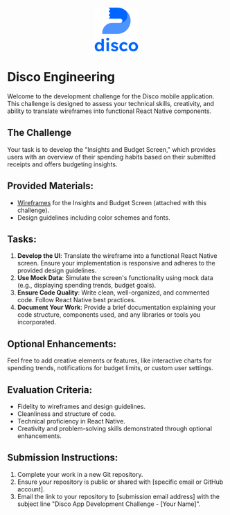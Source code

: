 <p align="center">
<img src="./assets/disco_logo.png" width="100" alt="Disco Logo">
</p>

# Disco Engineering

Welcome to the development challenge for the Disco mobile application. This challenge is designed to assess your technical skills, creativity, and ability to translate wireframes into functional React Native components.

## The Challenge

Your task is to develop the "Insights and Budget Screen," which provides users with an overview of their spending habits based on their submitted receipts and offers budgeting insights.

## Provided Materials:

- [Wireframes](./Wireframe%20v3.0%20-%20Budget.jpg) for the Insights and Budget Screen (attached with this challenge).
- Design guidelines including color schemes and fonts.

## Tasks:

1. **Develop the UI**: Translate the wireframe into a functional React Native screen. Ensure your implementation is responsive and adheres to the provided design guidelines.
2. **Use Mock Data**: Simulate the screen's functionality using mock data (e.g., displaying spending trends, budget goals).
3. **Ensure Code Quality**: Write clean, well-organized, and commented code. Follow React Native best practices.
4. **Document Your Work**: Provide a brief documentation explaining your code structure, components used, and any libraries or tools you incorporated.

## Optional Enhancements:
Feel free to add creative elements or features, like interactive charts for spending trends, notifications for budget limits, or custom user settings.

## Evaluation Criteria:

- Fidelity to wireframes and design guidelines.
- Cleanliness and structure of code.
- Technical proficiency in React Native.
- Creativity and problem-solving skills demonstrated through optional enhancements.

## Submission Instructions:

1. Complete your work in a new Git repository.
2. Ensure your repository is public or shared with [specific email or GitHub account].
3. Email the link to your repository to [submission email address] with the subject line "Disco App Development Challenge - [Your Name]".
